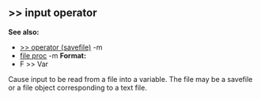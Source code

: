 ## \>\> input operator
**See also:**
*   [\>\> operator (savefile)](/ref/savefile/operator/%3e%3e.md) -m
*   [file proc](/ref/proc/file.md) -m<!-- -->
**Format:**
*   F \>\> Var


Cause input to be read from a file into a variable. The file
may be a savefile or a file object corresponding to a text file.